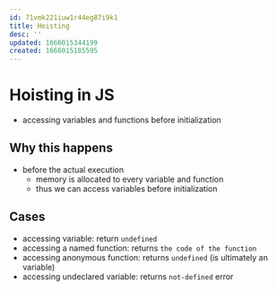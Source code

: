 ```yaml
---
id: 71vmk221iuw1r44eg87i9k1
title: Hoisting
desc: ''
updated: 1666015344199
created: 1666015185595
---
```

# Hoisting in JS

- accessing variables and functions before initialization

## Why this happens

- before the actual execution
  - memory is allocated to every variable and function
  - thus we can access variables before initialization

## Cases

- accessing variable: return `undefined`
- accessing a named function: returns `the code of the function`
- accessing anonymous function: returns `undefined` (is ultimately an variable)
- accessing undeclared variable: returns `not-defined` error
